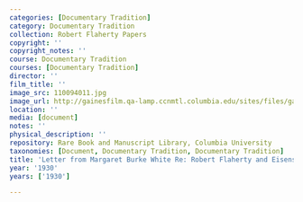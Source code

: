 ```yaml
---
categories: [Documentary Tradition]
category: Documentary Tradition
collection: Robert Flaherty Papers
copyright: ''
copyright_notes: ''
course: Documentary Tradition
courses: [Documentary Tradition]
director: ''
film_title: ''
image_src: 110094011.jpg
image_url: http://gainesfilm.qa-lamp.ccnmtl.columbia.edu/sites/files/gainesfilm/images/110094011.jpg
location: ''
media: [document]
notes: ''
physical_description: ''
repository: Rare Book and Manuscript Library, Columbia University
taxonomies: [Document, Documentary Tradition, Documentary Tradition]
title: 'Letter from Margaret Burke White Re: Robert Flaherty and Eisenstein '
year: '1930'
years: ['1930']

---
```

